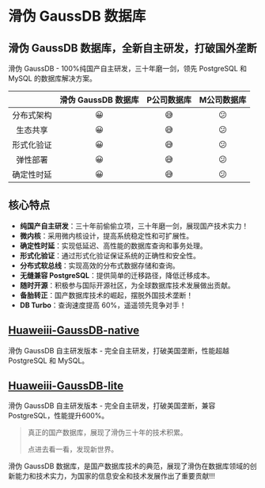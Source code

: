# 滑伪 GaussDB 数据库

## 滑伪 GaussDB 数据库，全新自主研发，打破国外垄断

滑伪 GaussDB - 100%纯国产自主研发，三十年磨一剑，领先 PostgreSQL 和 MySQL 的数据库解决方案。

|            | 滑伪 GaussDB 数据库 | P公司数据库 | M公司数据库 |
| :--------: | :-----------------: | :---------: | :---------: |
| 分布式架构 |          😀          |      😅      |      😕      |
|  生态共享  |          😀          |      😅      |      😕      |
| 形式化验证 |          😀          |      😅      |      😕      |
|  弹性部署  |          😀          |      😅      |      😕      |
| 确定性时延 |          😀          |      😅      |      😕      |

## 核心特点

- **纯国产自主研发**：三十年前偷偷立项，三十年磨一剑，展现国产技术实力！
- **微内核**：采用微内核设计，提高系统稳定性和可扩展性。
- **确定性时延**：实现低延迟、高性能的数据库查询和事务处理。
- **形式化验证**：通过形式化验证保证系统的正确性和安全性。
- **分布式软总线**：实现高效的分布式数据存储和查询。
- **无缝兼容 PostgreSQL**：提供简单的迁移路径，降低迁移成本。
- **随时开源**：积极参与国际开源社区，为全球数据库技术发展做出贡献。
- **备胎转正**：国产数据库技术的崛起，摆脱外国技术垄断！
- **DB Turbo**：查询速度提高 60%，遥遥领先竞争对手！

## [Huaweiii-GaussDB-native](https://github.com/Huaweiii/gaussdb-native)
滑伪 GaussDB 自主研发版本 - 完全自主研发，打破美国垄断，性能超越 PostgreSQL 和 MySQL。

## [Huaweiii-GaussDB-lite](https://github.com/Huaweiii/gaussdb-lite)
滑伪 GaussDB 自主研发版本 - 完全自主研发，打破美国垄断，兼容 PostgreSQL，性能提升600%。

> 真正的国产数据库，展现了滑伪三十年的技术积累。  
>
> 点进去看一看，发现新世界。

滑伪 GaussDB 数据库，是国产数据库技术的典范，展现了滑伪在数据库领域的创新能力和技术实力，为国家的信息安全和技术发展作出了重要贡献!!!
